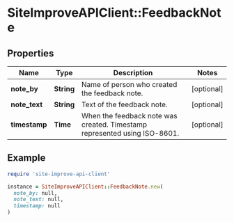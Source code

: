 # SiteImproveAPIClient::FeedbackNote

## Properties

| Name | Type | Description | Notes |
| ---- | ---- | ----------- | ----- |
| **note_by** | **String** | Name of person who created the feedback note. | [optional] |
| **note_text** | **String** | Text of the feedback note. | [optional] |
| **timestamp** | **Time** | When the feedback note was created. Timestamp represented using ISO-8601. | [optional] |

## Example

```ruby
require 'site-improve-api-client'

instance = SiteImproveAPIClient::FeedbackNote.new(
  note_by: null,
  note_text: null,
  timestamp: null
)
```

